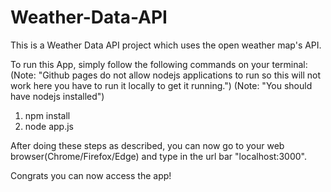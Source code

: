 # Weather-Data-API
This is a Weather Data API project which uses the open weather map's API.

To run this App, simply follow the following commands on your terminal:
(Note: "Github pages do not allow nodejs applications to run so this will not work here you have to run it locally to get it running.")
(Note: "You should have nodejs installed")
1. npm install
2. node app.js

After doing these steps as described, you can now go to your web browser(Chrome/Firefox/Edge) and type in the url bar "localhost:3000".

Congrats you can now access the app!
